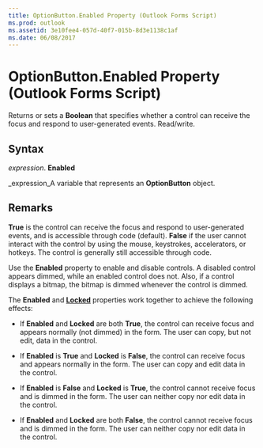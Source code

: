 ```yaml
---
title: OptionButton.Enabled Property (Outlook Forms Script)
ms.prod: outlook
ms.assetid: 3e10fee4-057d-40f7-015b-8d3e1138c1af
ms.date: 06/08/2017
---
```



# OptionButton.Enabled Property (Outlook Forms Script)

Returns or sets a **Boolean** that specifies whether a control can receive the focus and respond to user-generated events. Read/write.


## Syntax

 _expression_. **Enabled**

 _expression_A variable that represents an **OptionButton** object.


## Remarks

 **True** is the control can receive the focus and respond to user-generated events, and is accessible through code (default). **False** if the user cannot interact with the control by using the mouse, keystrokes, accelerators, or hotkeys. The control is generally still accessible through code.

Use the **Enabled** property to enable and disable controls. A disabled control appears dimmed, while an enabled control does not. Also, if a control displays a bitmap, the bitmap is dimmed whenever the control is dimmed.

The **Enabled** and **[Locked](optionbutton-locked-property-outlook-forms-script.md)** properties work together to achieve the following effects:


- If **Enabled** and **Locked** are both **True**, the control can receive focus and appears normally (not dimmed) in the form. The user can copy, but not edit, data in the control.
    
- If **Enabled** is **True** and **Locked** is **False**, the control can receive focus and appears normally in the form. The user can copy and edit data in the control.
    
- If **Enabled** is **False** and **Locked** is **True**, the control cannot receive focus and is dimmed in the form. The user can neither copy nor edit data in the control.
    
- If **Enabled** and **Locked** are both **False**, the control cannot receive focus and is dimmed in the form. The user can neither copy nor edit data in the control.
    



